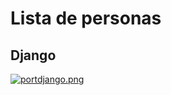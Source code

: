 # Lista de personas
## Django

[![portdjango.png](https://i.postimg.cc/mg7knZv2/portdjango.png)](https://postimg.cc/185ynSRL)
